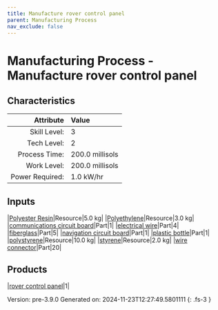 ```yaml
---
title: Manufacture rover control panel
parent: Manufacturing Process
nav_exclude: false
---
```

# Manufacturing Process - Manufacture rover control panel


## Characteristics

| Attribute      | Value |
|--------:|:------|
|Skill Level:|3|
|Tech Level:|2|
|Process Time:|200.0 millisols|
|Work Level:|200.0 millisols|
|Power Required:|1.0 kW/hr|

## Inputs

|[Polyester Resin](../resource/polyester-resin.html)|Resource|5.0 kg|
|[Polyethylene](../resource/polyethylene.html)|Resource|3.0 kg|
|[communications circuit board](../part/communications-circuit-board.html)|Part|1|
|[electrical wire](../part/electrical-wire.html)|Part|4|
|[fiberglass](../part/fiberglass.html)|Part|5|
|[navigation circuit board](../part/navigation-circuit-board.html)|Part|1|
|[plastic bottle](../part/plastic-bottle.html)|Part|1|
|[polystyrene](../resource/polystyrene.html)|Resource|10.0 kg|
|[styrene](../resource/styrene.html)|Resource|2.0 kg|
|[wire connector](../part/wire-connector.html)|Part|20|

## Products

|[rover control panel](../part/rover-control-panel.html)|1|


Version: pre-3.9.0 Generated on: 2024-11-23T12:27:49.5801111
{: .fs-3 }

